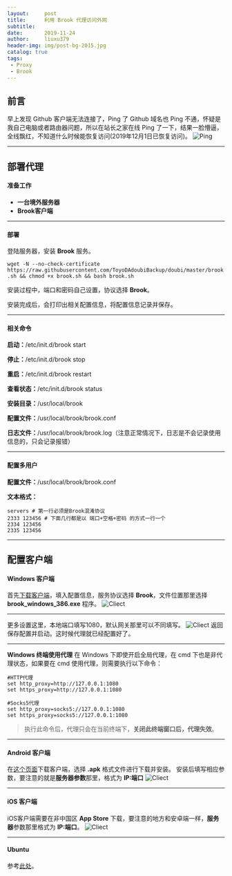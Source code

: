 ```yaml
---
layout:     post
title:      利用 Brook 代理访问外网
subtitle:   
date:       2019-11-24
author:     liuxu379
header-img: img/post-bg-2015.jpg
catalog: true
tags:
 - Proxy
 - Brook
---
```





## 前言

早上发现 Github 客户端无法连接了，Ping 了 Github 域名也 Ping 不通，怀疑是我自己电脑或者路由器问题，所以在站长之家在线 Ping 了一下，结果一脸懵逼，全线飘红，不知道什么时候能恢复访问(2019年12月1日已恢复访问)。
![Ping]({{site.url}}/img/post-img-proxy-1.png?raw=true)

***

## 部署代理

#### 准备工作

- **一台境外服务器**
- **Brook客户端**

***

#### 部署

登陆服务器，安装 **Brook** 服务。

` wget -N --no-check-certificate https://raw.githubusercontent.com/ToyoDAdoubiBackup/doubi/master/brook.sh && chmod +x brook.sh && bash brook.sh `

安装过程中，端口和密码自己设置，协议选择 **Brook**。

安装完成后，会打印出相关配置信息，将配置信息记录并保存。

***

#### 相关命令

**启动：**/etc/init.d/brook start

**停止：**/etc/init.d/brook stop

**重启：**/etc/init.d/brook restart

**查看状态：**/etc/init.d/brook status

**安装目录：**/usr/local/brook

**配置文件：**/usr/local/brook/brook.conf

**日志文件：**/usr/local/brook/brook.log（注意正常情况下，日志是不会记录使用信息的，只会记录报错）

***

#### 配置多用户

 **配置文件：**/usr/local/brook/brook.conf 

**文本格式：**

```
servers # 第一行必须是Brook混淆协议
2333 123456 # 下面几行都是以 端口+空格+密码 的方式一行一个
2334 123456
2335 123456
```

***

## 配置客户端
#### Windows 客户端
首先[下载客户端](https://www.lanzous.com/i7k08gb)，填入配置信息，服务协议选择 **Brook**，文件位置那里选择 **brook_windows_386.exe** 程序。
![Cliect]({{site.url}}/img/post-img-proxy-2.jpg?raw=true)

***
更多设置这里，本地端口填写1080，默认网关那里可以不同填写。
![Cliect]({{site.url}}/img/post-img-proxy-3.png?raw=true)
返回保存配置并启动。这时候代理就已经配置好了。

***
**Windows 终端使用代理**
在 Windows 下即使开启全局代理，在 cmd 下也是非代理状态，如果要在 cmd 使用代理，则需要执行以下命令：

```
#HTTP代理
set http_proxy=http://127.0.0.1:1080
set https_proxy=http://127.0.0.1:1080

#Socks5代理
set http_proxy=socks5://127.0.0.1:1080
set https_proxy=socks5://127.0.0.1:1080
```

> 执行此命令后，代理只会在当前终端下，**关闭此终端窗口后，代理失效**。

***

#### Android 客户端
在[这个页面](https://github.com/txthinking/brook/releases)下载客户端，选择 **.apk** 格式文件进行下载并安装。
安装后填写相应参数，要注意的就是**服务器参数**那里，格式为 **IP:端口**
![Cliect]({{site.url}}/img/post-img-proxy-android.jpg?raw=true)

***

#### iOS 客户端

iOS客户端需要在非中国区 **App Store** 下载，要注意的地方和安卓端一样，**服务器**参数那里格式为 **IP:端口**。
![Cliect]({{site.url}}/img/post-img-proxy-ios.jpg?raw=true)

***

#### Ubuntu 

参考[此处](https://gist.github.com/simukti/d1fd0332dcbe3ddfc93874d95af808fa)。